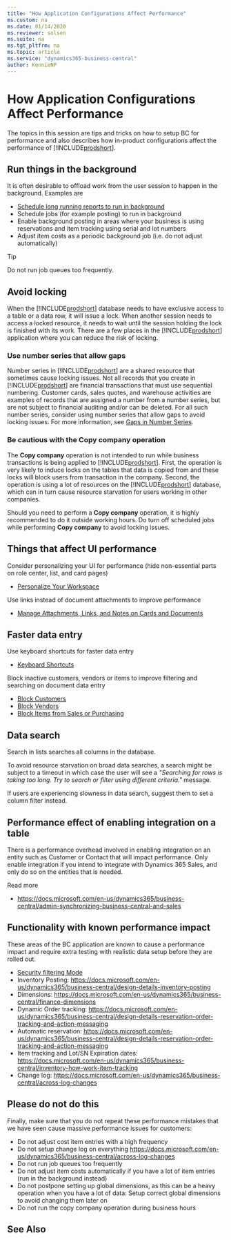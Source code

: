 ```yaml
---
title: "How Application Configurations Affect Performance"
ms.custom: na
ms.date: 01/14/2020
ms.reviewer: solsen
ms.suite: na
ms.tgt_pltfrm: na
ms.topic: article
ms.service: "dynamics365-business-central"
author: KennieNP
---
```


# How Application Configurations Affect Performance
The topics in this session are tips and tricks on how to setup BC for performance and also describes how in-product configurations affect the performance of [!INCLUDE[prodshort](../developer/includes/prodshort.md)].

## Run things in the background
It is often desirable to offload work from the user session to happen in the background. Examples are
- [Schedule long running reports to run in background](/dynamics365/business-central/ui-work-report#ScheduleReport)
- Schedule jobs (for example posting) to run in background
- Enable background posting in areas where your business is using reservations and item tracking using serial and lot numbers
- Adjust item costs as a periodic background job (i.e. do not adjust automatically) 

> [!TIP]  
> Do not run job queues too frequently.

## Avoid locking

When the [!INCLUDE[prodshort](../developer/includes/prodshort.md)] database needs to have exclusive access to a table or a data row, it will issue a lock. When another session needs to access a locked resource, it needs to wait until the session holding the lock is finished with its work. There are a few places in the [!INCLUDE[prodshort](../developer/includes/prodshort.md)] application where you can reduce the risk of locking. 

### Use number series that allow gaps

Number series in [!INCLUDE[prodshort](../developer/includes/prodshort.md)] are a shared resource that sometimes cause locking issues. Not all records that you create in [!INCLUDE[prodshort](../developer/includes/prodshort.md)] are financial transactions that must use sequential numbering. Customer cards, sales quotes, and warehouse activities are examples of records that are assigned a number from a number series, but are not subject to financial auditing and/or can be deleted. For all such number series, consider using number series that allow gaps to avoid locking issues. For more information, see [Gaps in Number Series](/dynamics365/business-central/ui-create-number-series#gaps-in-number-series).

### Be cautious with the **Copy company** operation

The **Copy company** operation is not intended to run while business transactions is being applied to [!INCLUDE[prodshort](../developer/includes/prodshort.md)]. First, the operation is very likely to induce locks on the tables that data is copied from and these locks will block users from transaction in the company. Second, the operation is using a lot of resources on the [!INCLUDE[prodshort](../developer/includes/prodshort.md)] database, which can in turn cause resource starvation for users working in other companies.  

Should you need to perform a **Copy company** operation, it is highly recommended to do it outside working hours. Do turn off scheduled jobs while performing **Copy company** to avoid locking issues.

## Things that affect UI performance

Consider personalizing your UI for performance (hide non-essential parts on role center, list, and card pages)
- [Personalize Your Workspace](/dynamics365/business-central/ui-personalization-user)

Use links instead of document attachments to improve performance
- [Manage Attachments, Links, and Notes on Cards and Documents](/dynamics365/business-central/ui-how-add-link-to-record)

## Faster data entry

Use keyboard shortcuts for faster data entry

- [Keyboard Shortcuts](/dynamics365/business-central/keyboard-shortcuts)

Block inactive customers, vendors or items to improve filtering and searching on document data entry

- [Block Customers](/dynamics365/business-central/receivables-how-block-customers)
- [Block Vendors](/dynamics365/business-central/payables-how-block-vendors)
- [Block Items from Sales or Purchasing](/dynamics365/business-central/inventory-how-block-items)

## Data search
Search in lists searches all columns in the database. 

To avoid resource starvation on broad data searches, a search might be subject to a timeout in which case the user will see a *"Searching for rows is taking too long. Try to search or filter using different criteria."* message. 

If users are experiencing slowness in data search, suggest them to set a column filter instead.

## Performance effect of enabling integration on a table
There is a performance overhead involved in enabling integration on an entity such as Customer or Contact that will impact performance. Only enable integration if you intend to integrate with Dynamics 365 Sales, and only do so on the entities that is needed.

Read more 
- https://docs.microsoft.com/en-us/dynamics365/business-central/admin-synchronizing-business-central-and-sales

## Functionality with known performance impact
These areas of the BC application are known to cause a performance impact and require extra testing with realistic data setup before they are rolled out. 
- [Security filtering Mode](../security/security-filters.md#PerformanceImpact) 
- Inventory Posting: https://docs.microsoft.com/en-us/dynamics365/business-central/design-details-inventory-posting
- Dimensions: https://docs.microsoft.com/en-us/dynamics365/business-central/finance-dimensions
- Dynamic Order tracking: https://docs.microsoft.com/en-us/dynamics365/business-central/design-details-reservation-order-tracking-and-action-messaging
- Automatic reservation: https://docs.microsoft.com/en-us/dynamics365/business-central/design-details-reservation-order-tracking-and-action-messaging
- Item tracking and Lot/SN Expiration dates: https://docs.microsoft.com/en-us/dynamics365/business-central/inventory-how-work-item-tracking
- Change log: https://docs.microsoft.com/en-us/dynamics365/business-central/across-log-changes 

## Please do not do this
Finally, make sure that you do not repeat these performance mistakes that we have seen cause massive performance issues for customers:
- Do not adjust cost item entries with a high frequency
- Do not setup change log on everything https://docs.microsoft.com/en-us/dynamics365/business-central/across-log-changes 
- Do not run job queues too frequently
- Do not adjust item costs automatically if you have a lot of item entries (run in the background instead)  
- Do not postpone setting up global dimensions, as this can be a heavy operation when you have a lot of data: Setup correct global dimensions to avoid changing them later on
- Do not run the copy company operation during business hours

## See Also
